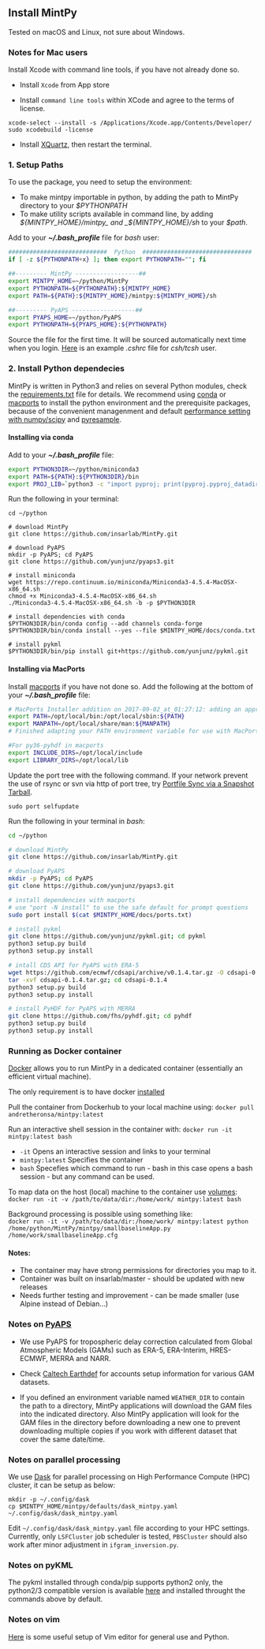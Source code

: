 ## Install MintPy

Tested on macOS and Linux, not sure about Windows.

### Notes for Mac users ###

Install Xcode with command line tools, if you have not already done so.

+ Install `Xcode` from App store

+ Install `command line tools` within XCode and agree to the terms of license.

```
xcode-select --install -s /Applications/Xcode.app/Contents/Developer/
sudo xcodebuild -license
```

+ Install [XQuartz](https://www.xquartz.org), then restart the terminal.

### 1. Setup Paths ###

To use the package, you need to setup the environment:

+ To make mintpy importable in python, by adding the path to MintPy directory to your _$PYTHONPATH_    
+ To make utility scripts available in command line, by adding _${MINTPY_HOME}/mintpy_ and _${MINTPY_HOME}/sh_ to your _$path_.

Add to your **_~/.bash_profile_** file for _bash_ user:

```bash
############################  Python  ###############################
if [ -z ${PYTHONPATH+x} ]; then export PYTHONPATH=""; fi

##--------- MintPy ------------------##
export MINTPY_HOME=~/python/MintPy
export PYTHONPATH=${PYTHONPATH}:${MINTPY_HOME}
export PATH=${PATH}:${MINTPY_HOME}/mintpy:${MINTPY_HOME}/sh

##--------- PyAPS ------------------##
export PYAPS_HOME=~/python/PyAPS
export PYTHONPATH=${PYAPS_HOME}:${PYTHONPATH}
```

Source the file for the first time. It will be sourced automatically next time when you login. [Here](https://github.com/yunjunz/macOS_Setup/blob/master/cshrc.md) is an example _.cshrc_ file for _csh/tcsh_ user.

### 2. Install Python dependecies ###

MintPy is written in Python3 and relies on several Python modules, check the [requirements.txt](https://github.com/insarlab/MintPy/blob/master/docs/requirements.txt) file for details. We recommend using [conda](https://conda.io/miniconda.html) or [macports](https://www.macports.org/install.php) to install the python environment and the prerequisite packages, because of the convenient managenment and default [performance setting with numpy/scipy](http://markus-beuckelmann.de/blog/boosting-numpy-blas.html) and [pyresample](https://pyresample.readthedocs.io/en/latest/installation.html#using-pykdtree).

#### Installing via conda ####

Add to your **_~/.bash_profile_** file:

```bash
export PYTHON3DIR=~/python/miniconda3
export PATH=${PATH}:${PYTHON3DIR}/bin
export PROJ_LIB=`python3 -c "import pyproj; print(pyproj.pyproj_datadir)"`   #Temporary fix for basemap import error
```

Run the following in your terminal:

```
cd ~/python

# download MintPy
git clone https://github.com/insarlab/MintPy.git

# download PyAPS
mkdir -p PyAPS; cd PyAPS
git clone https://github.com/yunjunz/pyaps3.git

# install miniconda
wget https://repo.continuum.io/miniconda/Miniconda3-4.5.4-MacOSX-x86_64.sh
chmod +x Miniconda3-4.5.4-MacOSX-x86_64.sh
./Miniconda3-4.5.4-MacOSX-x86_64.sh -b -p $PYTHON3DIR

# install dependencies with conda
$PYTHON3DIR/bin/conda config --add channels conda-forge
$PYTHON3DIR/bin/conda install --yes --file $MINTPY_HOME/docs/conda.txt

# install pykml
$PYTHON3DIR/bin/pip install git+https://github.com/yunjunz/pykml.git
```

#### Installing via MacPorts ####

Install [macports](https://www.macports.org/install.php) if you have not done so. Add the following at the bottom of your **_~/.bash_profile_** file:

```bash
# MacPorts Installer addition on 2017-09-02_at_01:27:12: adding an appropriate PATH variable for use with MacPorts.
export PATH=/opt/local/bin:/opt/local/sbin:${PATH}
export MANPATH=/opt/local/share/man:${MANPATH}
# Finished adapting your PATH environment variable for use with MacPorts.

#For py36-pyhdf in macports
export INCLUDE_DIRS=/opt/local/include
export LIBRARY_DIRS=/opt/local/lib
```

Update the port tree with the following command. If your network prevent the use of rsync or svn via http of port tree, try [Portfile Sync via a Snapshot Tarball](https://trac.macports.org/wiki/howto/PortTreeTarball).

```
sudo port selfupdate
```

Run the following in your terminal in _bash_:

```bash
cd ~/python

# download MintPy
git clone https://github.com/insarlab/MintPy.git

# download PyAPS
mkdir -p PyAPS; cd PyAPS
git clone https://github.com/yunjunz/pyaps3.git

# install dependencies with macports
# use "port -N install" to use the safe default for prompt questions
sudo port install $(cat $MINTPY_HOME/docs/ports.txt)

# install pykml
git clone https://github.com/yunjunz/pykml.git; cd pykml
python3 setup.py build
python3 setup.py install

# intall CDS API for PyAPS with ERA-5
wget https://github.com/ecmwf/cdsapi/archive/v0.1.4.tar.gz -O cdsapi-0.1.4.tar.gz
tar -xvf cdsapi-0.1.4.tar.gz; cd cdsapi-0.1.4
python3 setup.py build
python3 setup.py install

# install PyHDF for PyAPS with MERRA
git clone https://github.com/fhs/pyhdf.git; cd pyhdf
python3 setup.py build
python3 setup.py install
```

### Running as Docker container ###

[Docker](https://docs.docker.com/get-started/) allows you to run MintPy in a dedicated container (essentially an efficient virtual machine).  

The only requirement is to have docker [installed](https://docs.docker.com/install/)  

Pull the container from Dockerhub to your local machine using: 
`docker pull andretheronsa/mintpy:latest`  

Run an interactive shell session in the container with: 
`docker run -it mintpy:latest bash`  
  * `-it` Opens an interactive session and links to your terminal
  * `mintpy:latest` Specifies the container
  * `bash` Specefies which command to run - bash in this case opens a bash session - but any command can be used.

To map data on the host (local) machine to the container use [volumes](https://docs.docker.com/storage/volumes/):  
`docker run -it -v /path/to/data/dir:/home/work/ mintpy:latest bash`  

Background processing is possible using something like:  
`docker run -it -v /path/to/data/dir:/home/work/ mintpy:latest python /home/python/MintPy/mintpy/smallbaselineApp.py /home/work/smallbaselineApp.cfg`  

#### Notes: ####
  * The container may have strong permissions for directories you map to it. 
  * Container was built on insarlab/master - should be updated with new releases
  * Needs further testing and improvement - can be made smaller (use Alpine instead of Debian...)

### Notes on [PyAPS](https://github.com/yunjunz/pyaps3) ###

+ We use PyAPS for tropospheric delay correction calculated from Global Atmospheric Models (GAMs) such as ERA-5, ERA-Interim, HRES-ECMWF, MERRA and NARR.

+ Check [Caltech Earthdef](http://earthdef.caltech.edu) for accounts setup information for various GAM datasets.

+ If you defined an environment variable named `WEATHER_DIR` to contain the path to a
directory, MintPy applications will download the GAM files into the indicated directory. Also MintPy
application will look for the GAM files in the directory before downloading a new one to prevent downloading
multiple copies if you work with different dataset that cover the same date/time.

### Notes on parallel processing ###

We use [Dask](https://www.dask.org) for parallel processing on High Performance Compute (HPC) cluster, it can be setup as below:

```
mkdir -p ~/.config/dask
cp $MINTPY_HOME/mintpy/defaults/dask_mintpy.yaml ~/.config/dask/dask_mintpy.yaml
```

Edit `~/.config/dask/dask_mintpy.yaml` file according to your HPC settings. Currently, only `LSFCluster` job scheduler is tested, `PBSCluster` should also work after minor adjustment in `ifgram_inversion.py`.

### Notes on pyKML ###

The pykml installed through conda/pip supports python2 only, the python2/3 compatible version is available [here](https://github.com/yunjunz/pykml.git) and installed throught the commands above by default.

### Notes on vim ###

[Here](https://github.com/yunjunz/macOS_Setup/blob/master/vim.md) is some useful setup of Vim editor for general use and Python.
